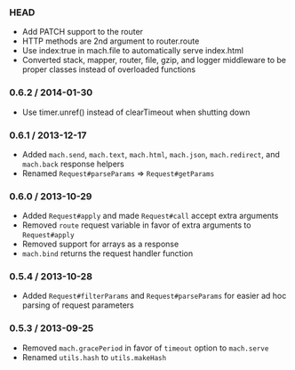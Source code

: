 ### HEAD

  * Add PATCH support to the router
  * HTTP methods are 2nd argument to router.route
  * Use index:true in mach.file to automatically serve index.html
  * Converted stack, mapper, router, file, gzip, and logger middleware to be proper
    classes instead of overloaded functions

### 0.6.2 / 2014-01-30

  * Use timer.unref() instead of clearTimeout when shutting down

### 0.6.1 / 2013-12-17

  * Added `mach.send`, `mach.text`, `mach.html`, `mach.json`, `mach.redirect`,
    and `mach.back` response helpers
  * Renamed `Request#parseParams` => `Request#getParams`

### 0.6.0 / 2013-10-29

  * Added `Request#apply` and made `Request#call` accept extra arguments
  * Removed `route` request variable in favor of extra arguments to `Request#apply`
  * Removed support for arrays as a response
  * `mach.bind` returns the request handler function

### 0.5.4 / 2013-10-28

  * Added `Request#filterParams` and `Request#parseParams` for easier ad hoc parsing
    of request parameters

### 0.5.3 / 2013-09-25

  * Removed `mach.gracePeriod` in favor of `timeout` option to `mach.serve`
  * Renamed `utils.hash` to `utils.makeHash`
